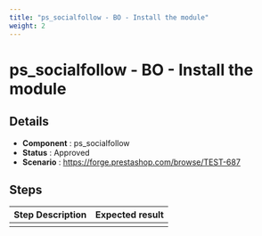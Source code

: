 ```yaml
---
title: "ps_socialfollow - BO - Install the module"
weight: 2
---
```


# ps_socialfollow - BO - Install the module
## Details
* **Component** : ps_socialfollow
* **Status** : Approved
* **Scenario** : https://forge.prestashop.com/browse/TEST-687

## Steps
| Step Description | Expected result |
| ----- | ----- |
|  |  |